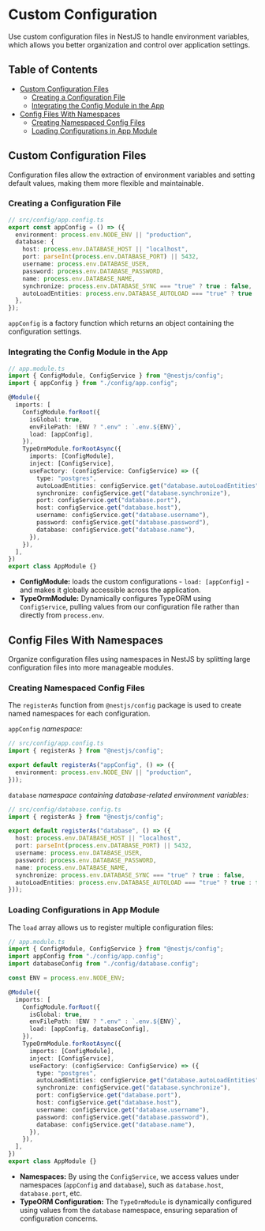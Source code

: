 # Custom Configuration

Use custom configuration files in NestJS to handle environment variables, which allows you better organization and control over application settings.

## Table of Contents

- [Custom Configuration Files](#custom-configuration-files)
  - [Creating a Configuration File](#creating-a-configuration-file)
  - [Integrating the Config Module in the App](#integrating-the-config-module-in-the-app)
- [Config Files With Namespaces](#config-files-with-namespaces)
  - [Creating Namespaced Config Files](#creating-namespaced-config-files)
  - [Loading Configurations in App Module](#loading-configurations-in-app-module)

## Custom Configuration Files

Configuration files allow the extraction of environment variables and setting default values, making them more flexible and maintainable.

### Creating a Configuration File

```ts
// src/config/app.config.ts
export const appConfig = () => ({
  environment: process.env.NODE_ENV || "production",
  database: {
    host: process.env.DATABASE_HOST || "localhost",
    port: parseInt(process.env.DATABASE_PORT) || 5432,
    username: process.env.DATABASE_USER,
    password: process.env.DATABASE_PASSWORD,
    name: process.env.DATABASE_NAME,
    synchronize: process.env.DATABASE_SYNC === "true" ? true : false,
    autoLoadEntities: process.env.DATABASE_AUTOLOAD === "true" ? true : false,
  },
});
```

`appConfig` is a factory function which returns an object containing the configuration settings.

### Integrating the Config Module in the App

```ts
// app.module.ts
import { ConfigModule, ConfigService } from "@nestjs/config";
import { appConfig } from "./config/app.config";

@Module({
  imports: [
    ConfigModule.forRoot({
      isGlobal: true,
      envFilePath: !ENV ? ".env" : `.env.${ENV}`,
      load: [appConfig],
    }),
    TypeOrmModule.forRootAsync({
      imports: [ConfigModule],
      inject: [ConfigService],
      useFactory: (configService: ConfigService) => ({
        type: "postgres",
        autoLoadEntities: configService.get("database.autoLoadEntities"),
        synchronize: configService.get("database.synchronize"),
        port: configService.get("database.port"),
        host: configService.get("database.host"),
        username: configService.get("database.username"),
        password: configService.get("database.password"),
        database: configService.get("database.name"),
      }),
    }),
  ],
})
export class AppModule {}
```

- **ConfigModule:** loads the custom configurations - `load: [appConfig]` - and makes it globally accessible across the application.
- **TypeOrmModule:** Dynamically configures TypeORM using `ConfigService`, pulling values from our configuration file rather than directly from `process.env`.

## Config Files With Namespaces

Organize configuration files using namespaces in NestJS by splitting large configuration files into more manageable modules.

### Creating Namespaced Config Files

The `registerAs` function from `@nestjs/config` package is used to create named namespaces for each configuration.

`appConfig` _namespace:_

```ts
// src/config/app.config.ts
import { registerAs } from "@nestjs/config";

export default registerAs("appConfig", () => ({
  environment: process.env.NODE_ENV || "production",
}));
```

`database` _namespace containing database-related environment variables:_

```ts
// src/config/database.config.ts
import { registerAs } from "@nestjs/config";

export default registerAs("database", () => ({
  host: process.env.DATABASE_HOST || "localhost",
  port: parseInt(process.env.DATABASE_PORT) || 5432,
  username: process.env.DATABASE_USER,
  password: process.env.DATABASE_PASSWORD,
  name: process.env.DATABASE_NAME,
  synchronize: process.env.DATABASE_SYNC === "true" ? true : false,
  autoLoadEntities: process.env.DATABASE_AUTOLOAD === "true" ? true : false,
}));
```

### Loading Configurations in App Module

The `load` array allows us to register multiple configuration files:

```ts
// app.module.ts
import { ConfigModule, ConfigService } from "@nestjs/config";
import appConfig from "./config/app.config";
import databaseConfig from "./config/database.config";

const ENV = process.env.NODE_ENV;

@Module({
  imports: [
    ConfigModule.forRoot({
      isGlobal: true,
      envFilePath: !ENV ? ".env" : `.env.${ENV}`,
      load: [appConfig, databaseConfig],
    }),
    TypeOrmModule.forRootAsync({
      imports: [ConfigModule],
      inject: [ConfigService],
      useFactory: (configService: ConfigService) => ({
        type: "postgres",
        autoLoadEntities: configService.get("database.autoLoadEntities"),
        synchronize: configService.get("database.synchronize"),
        port: configService.get("database.port"),
        host: configService.get("database.host"),
        username: configService.get("database.username"),
        password: configService.get("database.password"),
        database: configService.get("database.name"),
      }),
    }),
  ],
})
export class AppModule {}
```

- **Namespaces:** By using the `ConfigService`, we access values under namespaces (`appConfig` and `database`), such as `database.host`, `database.port`, etc.
- **TypeORM Configuration:** The `TypeOrmModule` is dynamically configured using values from the `database` namespace, ensuring separation of configuration concerns.
